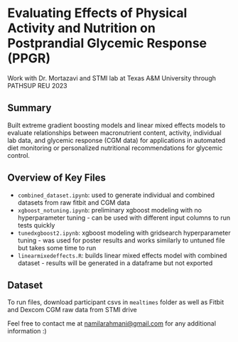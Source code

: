 # Evaluating Effects of Physical Activity and Nutrition on Postprandial Glycemic Response (PPGR)
Work with Dr. Mortazavi and STMI lab at Texas A&M University through PATHSUP REU 2023 

## Summary
Built extreme gradient boosting models and linear mixed effects models to evaluate relationships between macronutrient content, activity, individual lab data, and glycemic response (CGM data) for applications in automated diet monitoring or personalized nutritional recommendations for glycemic control.

## Overview of Key Files
- `combined_dataset.ipynb`: used to generate individual and combined datasets from raw fitbit and CGM data
- `xgboost_notuning.ipynb`: preliminary xgboost modeling with no hyperparameter tuning - can be used with different input columns to run tests quickly
- `tunedxgboost2.ipynb`: xgboost modeling with gridsearch hyperparameter tuning - was used for poster results and works similarly to untuned file but takes some time to run
- `linearmixedeffects.R`: builds linear mixed effects model with combined dataset - results will be generated in a dataframe but not exported
 
## Dataset
To run files, download participant csvs in `mealtimes` folder as well as Fitbit and Dexcom CGM raw data from STMI drive

Feel free to contact me at namilarahmani@gmail.com for any additional information :)
